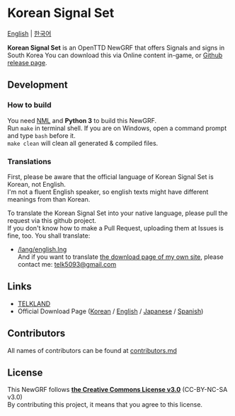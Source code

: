 # Korean Signal Set
[English](./README.md) | [한국어](./README.ko.md)

**Korean Signal Set** is an OpenTTD NewGRF that offers Signals and signs in South Korea
You can download this via Online content in-game, or [Github release page](https://github.com/KoreanGRF/KoreanSignalSet/releases).

## Development
### How to build
You need [NML](http://bundles.openttdcoop.org/nml/releases/LATEST/) and **Python 3** to build this NewGRF.  
Run ``make`` in terminal shell. If you are on Windows, open a command prompt and type ``bash`` before it.  
``make clean`` will clean all generated & compiled files.

### Translations
First, please be aware that the official language of Korean Signal Set is Korean, not English.  
I'm not a fluent English speaker, so english texts might have different meanings from than Korean.

To translate the Korean Signal Set into your native language, please pull the request via this github project.  
If you don't know how to make a Pull Request, uploading them at Issues is fine, too.
You shall translate:
- [/lang/english.lng](https://github.com/KoreanGRF/KoreanSignalSet/blob/master/lang/english.lng)  
And if you want to translate [the download page of my own site](https://telk.kr/ottd/newgrf/ko_signal_set?lang=en), please contact me: telk5093@gmail.com

## Links
- [TELKLAND](http://telk.kr)
- Official Download Page ([Korean](https://telk.kr/ottd/newgrf/ko_signal_set/?lang=kr) / [English](https://telk.kr/ottd/newgrf/ko_signal_set/?lang=en) / [Japanese](https://telk.kr/ottd/newgrf/ko_signal_set/?lang=jp) / [Spanish](https://telk.kr/ottd/newgrf/ko_signal_set/?lang=es))

## Contributors
All names of contributors can be found at [contributors.md](https://github.com/KoreanGRF/KoreanSignalSet/blob/master/docs/contributors.md)

## License
This NewGRF follows **[the Creative Commons License v3.0](https://creativecommons.org/licenses/by-nc-sa/3.0/)** (CC-BY-NC-SA v3.0)  
By contributing this project, it means that you agree to this license.